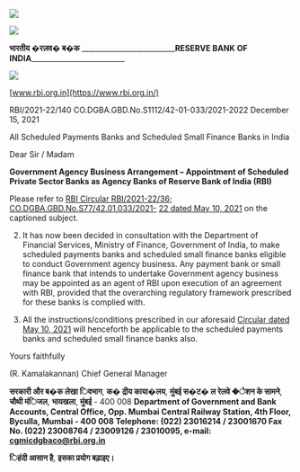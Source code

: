 ![](_page_0_Picture_0.jpeg)

![](_page_0_Picture_1.jpeg)

**भारतीय �रज़व� ब�क** \_\_\_\_\_\_\_\_\_\_\_\_\_\_\_\_\_\_\_\_\_\_\_\_\_\_**RESERVE BANK OF INDIA**\_\_\_\_\_\_\_\_\_\_\_\_\_\_\_\_\_\_\_\_\_\_\_\_\_\_

![](_page_0_Picture_3.jpeg)

[www.rbi.org.in](https://www.rbi.org.in/)

RBI/2021-22/140 CO.DGBA.GBD.No.S1112/42-01-033/2021-2022 December 15, 2021

All Scheduled Payments Banks and Scheduled Small Finance Banks in India

Dear Sir / Madam

**Government Agency Business Arrangement – Appointment of Scheduled Private Sector Banks as Agency Banks of Reserve Bank of India (RBI)**

Please refer to [RBI Circular RBI/2021-22/36; CO.DGBA.GBD.No.S77/42.01.033/2021-](https://www.rbi.org.in/Scripts/NotificationUser.aspx?Id=12090&Mode=0) [22 dated May 10, 2021](https://www.rbi.org.in/Scripts/NotificationUser.aspx?Id=12090&Mode=0) on the captioned subject.

2. It has now been decided in consultation with the Department of Financial Services, Ministry of Finance, Government of India, to make scheduled payments banks and scheduled small finance banks eligible to conduct Government agency business. Any payment bank or small finance bank that intends to undertake Government agency business may be appointed as an agent of RBI upon execution of an agreement with RBI, provided that the overarching regulatory framework prescribed for these banks is complied with.

3. All the instructions/conditions prescribed in our aforesaid [Circular dated May 10, 2021](https://www.rbi.org.in/Scripts/NotificationUser.aspx?Id=12090&Mode=0) will henceforth be applicable to the scheduled payments banks and scheduled small finance banks also.

Yours faithfully

(R. Kamalakannan) Chief General Manager

**सरकारी और ब�क लेखा िवभाग**, **क� द्रीय काया�लय**, **मुंबई स�ट� ल रेलवे �ेशन के सामने**, **चौथी मंिजल**, **भायखला**, **मुंबई** - 400 008 **Department of Government and Bank Accounts, Central Office, Opp. Mumbai Central Railway Station, 4th Floor, Byculla, Mumbai - 400 008 Telephone: (022) 23016214 / 23001670 Fax No. (022) 23008764 / 23009126 / 23010095, e-mail: [cgmicdgbaco@rbi.org.in](mailto:cgmicdgbaco@rbi.org.in)**

**िहंदी आसान है**, **इसका प्रयोग बढ़ाइए।**